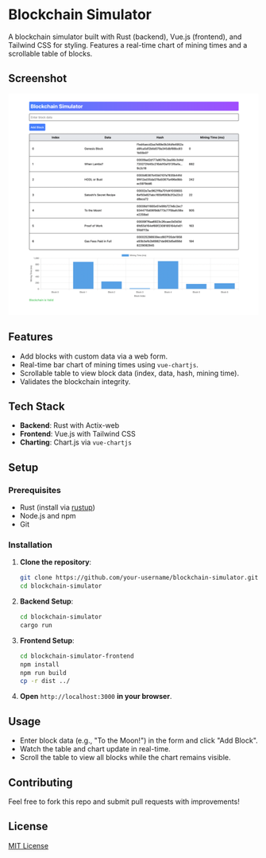 # Blockchain Simulator

A blockchain simulator built with Rust (backend), Vue.js (frontend), and Tailwind CSS for styling. Features a real-time chart of mining times and a scrollable table of blocks.

## Screenshot

![Blockchain Simulator Screenshot](https://raw.githubusercontent.com/LuxuryTimepiece/blockchain-simulator/refs/heads/main/goodlookingapp.png)

## Features
- Add blocks with custom data via a web form.
- Real-time bar chart of mining times using `vue-chartjs`.
- Scrollable table to view block data (index, data, hash, mining time).
- Validates the blockchain integrity.

## Tech Stack
- **Backend**: Rust with Actix-web
- **Frontend**: Vue.js with Tailwind CSS
- **Charting**: Chart.js via `vue-chartjs`

## Setup

### Prerequisites
- Rust (install via [rustup](https://rustup.rs/))
- Node.js and npm
- Git

### Installation

   1. **Clone the repository**:
      ```bash
      git clone https://github.com/your-username/blockchain-simulator.git
      cd blockchain-simulator
      ```

   2. **Backend Setup**:
      ```bash
      cd blockchain-simulator
      cargo run
      ```

   3. **Frontend Setup**:
      ```bash
      cd blockchain-simulator-frontend
      npm install
      npm run build
      cp -r dist ../
      ```

   4. **Open** `http://localhost:3000` **in your browser**.

   ## Usage
   - Enter block data (e.g., "To the Moon!") in the form and click "Add Block".
   - Watch the table and chart update in real-time.
   - Scroll the table to view all blocks while the chart remains visible.

   ## Contributing
   Feel free to fork this repo and submit pull requests with improvements!

   ## License
   [MIT License](LICENSE)
   ```
